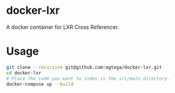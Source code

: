 # docker-lxr
A docker container for LXR Cross Referencer.

# Usage
```bash
git clone --recursive git@github.com:ogtega/docker-lxr.git
cd docker-lxr
# Place the code you want to index in the src/main directory.
docker-compose up --build
```